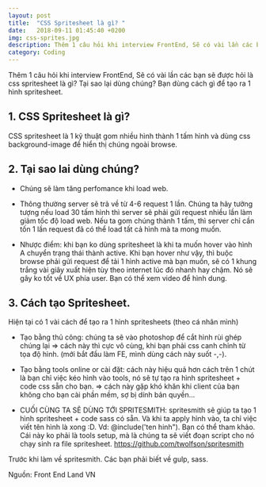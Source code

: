 ```yaml
---
layout: post
title:  "CSS Spritesheet là gì? "
date:   2018-09-11 01:45:40 +0200
img: css-sprites.jpg
description: Thêm 1 câu hỏi khi interview FrontEnd, Sẽ có vài lần các bạn sẽ được hỏi là css spritesheet là gì? Tại sao lại.
category: Coding
---
```


Thêm 1 câu hỏi khi interview FrontEnd, Sẽ có vài lần các bạn sẽ được hỏi là css spritesheet là gì? Tại sao lại dùng chúng? Bạn dùng cách gì để tạo ra 1 hình spritesheet.

## 1. CSS Spritesheet là gì?
CSS spritesheet là 1 kỹ thuật gom nhiều hình thành 1 tấm hình và dùng css background-image để hiển thị chúng ngoài browse.

## 2. Tại sao lai dùng chúng?

- Chúng sẽ làm tăng perfomance khi load web.

- Thông thường server sẽ trả về từ 4-6 request 1 lần. Chúng ta hãy tưởng tượng nếu load 30 tấm hình thì server sẽ phải gửi request nhiều lần làm giảm tốc độ load web. Nếu ta gom chúng thành 1 tấm, thì server chỉ cần tốn 1 lần request đã có thể load tất cả hình mà ta mong muốn.

- Nhược điểm: khi bạn ko dùng spritesheet là khi ta muốn hover vào hình A chuyển trạng thái thành active. Khi bạn hover như vậy, thì buộc browse phải gửi request để tải 1 hình active mà bạn muốn, sẽ có 1 khung trắng vài giây xuất hiện tùy theo internet lúc đó nhanh hay chậm. Nó sẽ gây ko tốt về UX phía user. Bạn có thể xem video để hình dung.

## 3. Cách tạo Spritesheet.
Hiện tại có 1 vài cách để tạo ra 1 hình spritesheets (theo cá nhân mình)

- Tạo bằng thủ công: chúng ta sẽ vào photoshop để cắt hình rùi ghép chúng lại 
=> cách này thì cực vô cùng, khi bạn phải css canh chỉnh từ tọa độ hình. (mới bắt đầu làm FE, mình dùng cách này suốt -,-).

- Tạo bằng tools online or cài đặt: cách này hiệu quả hơn cách trên 1 chút là bạn chỉ việc kéo hình vào tools, nó sẽ tự tạo ra hình spritesheet + code css sẵn cho bạn.
=> cách này gặp khó khăn khi client của bạn không cho bạn cài phần mềm, sợ bị dính bản quyền...

- CUỐI CÙNG TA SẼ DÙNG TỚI SPRITESMITH: spritesmith sẽ giúp ta tạo 1 hình spritesheet + code sass có sẵn. Và khi ta apply hình vào, ta chỉ việc viết tên hình là xong :D. Vd: @include('ten hinh"). Bạn có thể tham khảo. Cái này ko phải là tools setup, mà là chúng ta sẽ viết đoạn script cho nó chạy sinh ra file spritesheet.
https://github.com/twolfson/spritesmith

Trước khi làm về spritesmith. Các bạn phải biết về gulp, sass.

Nguồn: Front End Land VN
